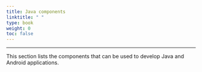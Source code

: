 ```yaml
---
title: Java components
linktitle: " "
type: book
weight: 0
toc: false
---
```


---
This section lists the components that can be used to develop Java and Android applications.